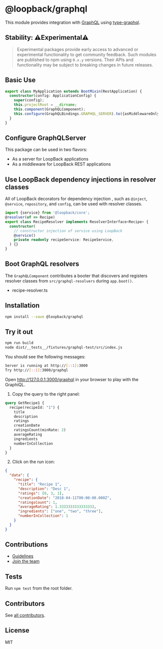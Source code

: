 # @loopback/graphql

This module provides integration with [GraphQL](https://graphql.org/) using
[type-graphql](https://typegraphql.com/).

## Stability: ⚠️Experimental⚠️

> Experimental packages provide early access to advanced or experimental
> functionality to get community feedback. Such modules are published to npm
> using `0.x.y` versions. Their APIs and functionality may be subject to
> breaking changes in future releases.

## Basic Use

```ts
export class MyApplication extends BootMixin(RestApplication) {
  constructor(config: ApplicationConfig) {
    super(config);
    this.projectRoot = __dirname;
    this.component(GraphQLComponent);
    this.configure(GraphQLBindings.GRAPHQL_SERVER).to({asMiddlewareOnly: true});
  }
}
```

## Configure GraphQLServer

This package can be used in two flavors:

- As a server for LoopBack applications
- As a middleware for LoopBack REST applications

## Use LoopBack dependency injections in resolver classes

All of LoopBack decorators for dependency injection , such as `@inject`,
`@service`, `repository`, and `config`, can be used with resolver classes.

```ts
import {service} from '@loopback/core';
@resolver(of => Recipe)
export class RecipeResolver implements ResolverInterface<Recipe> {
  constructor(
    // constructor injection of service using LoopBack
    @service()
    private readonly recipeService: RecipeService,
  ) {}
}
```

## Boot GraphQL resolvers

The `GraphQLComponent` contributes a booter that discovers and registers
resolver classes from `src/graphql-resolvers` during `app.boot()`.

- recipe-resolver.ts

## Installation

```sh
npm install --save @loopback/graphql
```

## Try it out

```sh
npm run build
node dist/__tests__/fixtures/graphql-test/src/index.js
```

You should see the following messages:

```sh
Server is running at http://[::1]:3000
Try http://[::1]:3000/graphql
```

Open http://127.0.0.1:3000/graphql in your browser to play with the GraphiQL.

1. Copy the query to the right panel:

```graphql
query GetRecipe1 {
  recipe(recipeId: "1") {
    title
    description
    ratings
    creationDate
    ratingsCount(minRate: 2)
    averageRating
    ingredients
    numberInCollection
  }
}
```

2. Click on the run icon:

```json
{
  "data": {
    "recipe": {
      "title": "Recipe 1",
      "description": "Desc 1",
      "ratings": [0, 3, 1],
      "creationDate": "2018-04-11T00:00:00.000Z",
      "ratingsCount": 1,
      "averageRating": 1.3333333333333333,
      "ingredients": ["one", "two", "three"],
      "numberInCollection": 1
    }
  }
}
```

## Contributions

- [Guidelines](https://github.com/strongloop/loopback-next/blob/master/docs/CONTRIBUTING.md)
- [Join the team](https://github.com/strongloop/loopback-next/issues/110)

## Tests

Run `npm test` from the root folder.

## Contributors

See
[all contributors](https://github.com/strongloop/loopback-next/graphs/contributors).

## License

MIT
